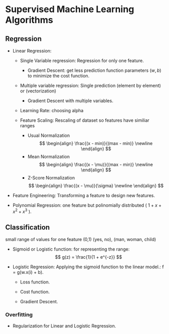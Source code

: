# Supervised Machine Learning Algorithms

## Regression

- Linear Regression:
  
  - Single Variable regression: Regression for only one feature.
    - Gradient Descent: get less prediction function parameters $(w,b)$ to minimize the cost function.

  - Multiple variable regression: Single prediction (element by element) or (vectorization)
    - Gradient Descent with multiple variables.

  - Learning Rate: choosing alpha

  - Feature Scaling: Rescaling of dataset so features have similiar ranges

    - Usual Normalization
    $$
      \begin{align}
        \frac{(x - min)}{(max - min)} \newline
      \end{align}
      $$
    - Mean Normalization
      $$
      \begin{align}
        \frac{(x - \mu)}{(max - min)} \newline
      \end{align}
      $$
    - Z-Score Normalization
      $$
      \begin{align}
        \frac{(x - \mu)}{\sigma}  \newline
      \end{align}
      $$

- Feature Engineering: Transforming a feature to design new features.

- Polynomial Regression: one feature but polinomially distributed ( $1 + x + x^{2} + x^{3}$ ).

## Classification

small range of values for one feature (0,1) (yes, no), (man, woman, child)

- Sigmoid or Logistic function: for representing the range:
  $$
    g(z) = \frac{1}{1 + e^{-z}}
  $$

- Logistic Regression: Applying the sigmoid function to the linear model.: f = g(w.x(i) + b).

  - Loss function.

  - Cost function.

  - Gradient Descent.
  
### Overfitting

- Regularization for Linear and Logistic Regression.
